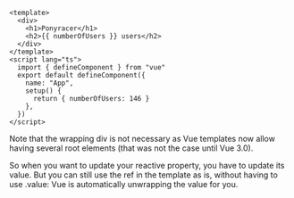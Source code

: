 ```
<template>
  <div>
    <h1>Ponyracer</h1>
    <h2>{{ numberOfUsers }} users</h2>
  </div>
</template>
<script lang="ts">
  import { defineComponent } from "vue"
  export default defineComponent({
    name: "App",
    setup() {
      return { numberOfUsers: 146 }
    },
  })
</script>

```

Note that the wrapping div is not necessary as Vue templates now allow having several root
elements (that was not the case until Vue 3.0).

So when you want to update your reactive property, you have to update its value. But you can still use the ref in the template as is, without having to use .value: Vue is automatically unwrapping the value for you.
